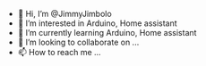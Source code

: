 - 👋 Hi, I’m @JimmyJimbolo
- 👀 I’m interested in Arduino, Home assistant
- 🌱 I’m currently learning Arduino, Home assistant
- 💞️ I’m looking to collaborate on ...
- 📫 How to reach me ...

<!---
JimmyJimbolo/JimmyJimbolo is a ✨ special ✨ repository because its `README.md` (this file) appears on your GitHub profile.
You can click the Preview link to take a look at your changes.
--->
